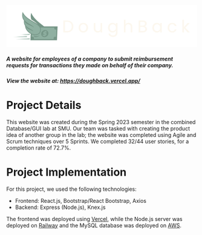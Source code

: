 ![](https://github.com/Mikecamdo/DoughBack/blob/main/frontend/public/logo-transparent-png.png)

##### A website for employees of a company to submit reimbursement requests for transactions they made on behalf of their company.

##### View the website at: https://doughback.vercel.app/

# Project Details

This website was created during the Spring 2023 semester in the combined Database/GUI lab at SMU. Our team was tasked with creating the product idea of another group in the lab; the website was completed using Agile and Scrum techniques over 5 Sprints. We completed 32/44 user stories, for a completion rate of 72.7%.

# Project Implementation
For this project, we used the following technologies:

- Frontend: React.js, Bootstrap/React Bootstrap, Axios
- Backend: Express (Node.js), Knex.js

The frontend was deployed using [Vercel](https://vercel.com), while the Node.js server was deployed on [Railway](https://railway.app) and the MySQL database was deployed on [AWS](https://aws.amazon.com/).
